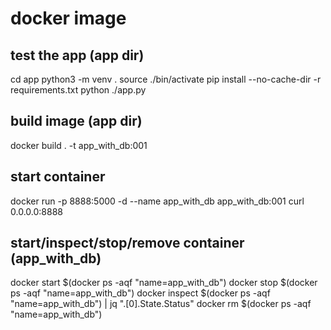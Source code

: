 # docker image

## test the app (app dir)
cd app
python3 -m venv .
source ./bin/activate
pip install --no-cache-dir -r requirements.txt
python ./app.py

## build image (app dir)
docker build . -t app_with_db:001

## start container
docker run -p 8888:5000 -d --name app_with_db app_with_db:001
curl 0.0.0.0:8888

## start/inspect/stop/remove container (app_with_db)
docker start $(docker ps -aqf "name=app_with_db")
docker stop $(docker ps -aqf "name=app_with_db")
docker inspect $(docker ps -aqf "name=app_with_db") | jq ".[0].State.Status"
docker rm $(docker ps -aqf "name=app_with_db")
